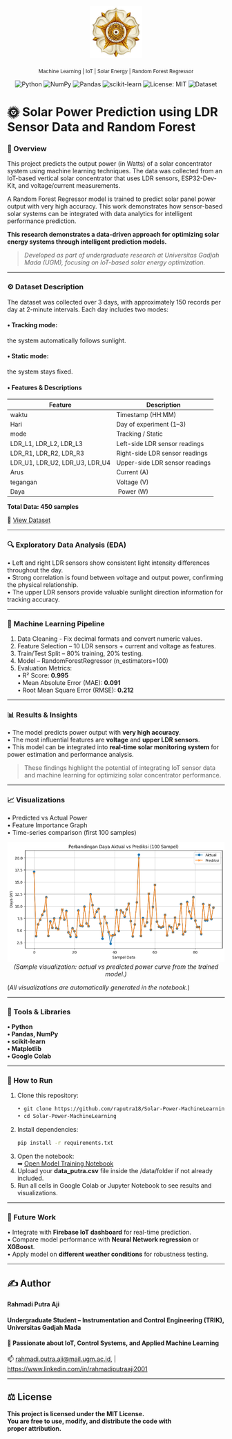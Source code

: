 <p align="center">
  <img src="logo_ugm.png" width="120"/>
</p>


<div align= "center">

<sub>Machine Learning | IoT | Solar Energy | Random Forest Regressor</sub>
   
![Python](https://img.shields.io/badge/Python-3.12.12-blue)
![NumPy](https://img.shields.io/badge/NumPy-2.0.2-blue)
![Pandas](https://img.shields.io/badge/Pandas-2.2.2-darkgreen)
![scikit-learn](https://img.shields.io/badge/scikit--learn-1.6.1-orange)
![License: MIT](https://img.shields.io/badge/License-MIT-green)
![Dataset](https://img.shields.io/badge/Dataset-450_samples-lightgrey)

</div>

# 🌞 Solar Power Prediction using LDR Sensor Data and Random Forest

### 📘 Overview

This project predicts the output power (in Watts) of a solar concentrator system using machine learning techniques.
The data was collected from an IoT-based vertical solar concentrator that uses LDR sensors, ESP32-Dev-Kit, and voltage/current measurements.

A Random Forest Regressor model is trained to predict solar panel power output with very high accuracy.
This work demonstrates how sensor-based solar systems can be integrated with data analytics for intelligent performance prediction.

**This research demonstrates a data-driven approach for optimizing solar energy systems through intelligent prediction models.**

> _Developed as part of undergraduate research at Universitas Gadjah Mada (UGM), focusing on IoT-based solar energy optimization._

---

### ⚙ Dataset Description
The dataset was collected over 3 days, with approximately 150 records per day at 2-minute intervals. Each day includes two modes:

#### •	Tracking mode: 
the system automatically follows sunlight.

#### •	Static mode: 
the system stays fixed.

#### • Features & Descriptions 

| Feature | Description |
|----------|-------------|
| waktu | Timestamp (HH:MM) |
| Hari | Day of experiment (1–3) |
| mode | Tracking / Static |
| LDR_L1, LDR_L2, LDR_L3 | Left-side LDR sensor readings |
| LDR_R1, LDR_R2, LDR_R3 | Right-side LDR sensor readings |
| LDR_U1, LDR_U2, LDR_U3, LDR_U4 | Upper-side LDR sensor readings |
| Arus | Current (A) |
| tegangan | Voltage (V) |
| Daya | Power (W) |

**Total Data: 450 samples**

📂 [View Dataset](data/data_putra.csv)

---

### 🔍 Exploratory Data Analysis (EDA)
•	Left and right LDR sensors show consistent light intensity differences throughout the day.\
•	Strong correlation is found between voltage and output power, confirming the physical relationship.\
•	The upper LDR sensors provide valuable sunlight direction information for tracking accuracy.

---

### 🧠 Machine Learning Pipeline
1.	Data Cleaning - Fix decimal formats and convert numeric values.
2.	Feature Selection – 10 LDR sensors + current and voltage as features.
3.	Train/Test Split – 80% training, 20% testing.
4.	Model – RandomForestRegressor (n_estimators=100)
5.	Evaluation Metrics:\
•	R² Score: **0.995**\
•	Mean Absolute Error (MAE): **0.091**\
•	Root Mean Square Error (RMSE): **0.212**

---

### 📊 Results & Insights
•	The model predicts power output with **very high accuracy**.\
•	The most influential features are **voltage** and **upper LDR sensors**.\
•	This model can be integrated into **real-time solar monitoring system** for power estimation and performance analysis.

> These findings highlight the potential of integrating IoT sensor data and machine learning for optimizing solar concentrator performance.

---

### 📈 Visualizations
•	Predicted vs Actual Power\
•	Feature Importance Graph\
•	Time-series comparison (first 100 samples)
<div align= "center">
   
   ![Predicted vs Actual Power](notebooks/visualization_sample.png)\
   _(Sample visualization: actual vs predicted power curve from the trained model.)_

</div>

(_All visualizations are automatically generated in the notebook_.)

---

### 🧰 Tools & Libraries
**•	Python**\
**•	Pandas, NumPy**\
**•	scikit-learn**\
**•	Matplotlib**\
**•	Google Colab**

---

###  🚀 How to Run
1.	Clone this repository:
    ```bash
  	• git clone https://github.com/raputra18/Solar-Power-MachineLearning.git
  	• cd Solar-Power-MachineLearning
2. Install dependencies:
   ```bash
   pip install -r requirements.txt 
3. Open the notebook:\
   ➡ [Open Model Training Notebook](notebooks/model_training.ipynb)
5. Upload your **data_putra.csv** file inside the /data/folder if not already included. 
6. Run all cells in Google Colab or Jupyter Notebook to see results and visualizations.

---

### 🚧 Future Work
•	Integrate with **Firebase IoT dashboard** for real-time prediction.\
•	Compare model performance with **Neural Network regression** or **XGBoost**.\
•	Apply model on **different weather conditions** for robustness testing.


---

## ✍ Author

#### Rahmadi Putra Aji 
#### Undergraduate Student – Instrumentation and Control Engineering (TRIK), Universitas Gadjah Mada
#### 📍 Passionate about IoT, Control Systems, and Applied Machine Learning
📫 rahmadi.putra.aji@mail.ugm.ac.id, | https://www.linkedin.com/in/rahmadiputraaji2001 

---

## ⚖ License

**This project is licensed under the MIT License.**\
**You are free to use, modify, and distribute the code with proper attribution.**
